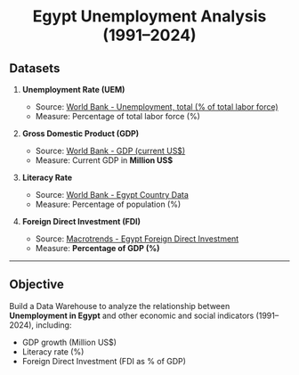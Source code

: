 <h1 align = "center"> Egypt Unemployment Analysis (1991–2024)

## Datasets

1. **Unemployment Rate (UEM)**  
   - Source: [World Bank - Unemployment, total (% of total labor force)](https://data.worldbank.org/indicator/SL.UEM.TOTL.ZS?locations=EG)  
   - Measure: Percentage of total labor force (%)

2. **Gross Domestic Product (GDP)**  
   - Source: [World Bank - GDP (current US$)](https://data.worldbank.org/indicator/NY.GDP.MKTP.CD?locations=EG)  
   - Measure: Current GDP in **Million US$**

3. **Literacy Rate**  
   - Source: [World Bank - Egypt Country Data](https://data.worldbank.org/country/egypt-arab-rep)  
   - Measure: Percentage of population (%)

4. **Foreign Direct Investment (FDI)**  
   - Source: [Macrotrends - Egypt Foreign Direct Investment](https://www.macrotrends.net/datasets/global-metrics/countries/egy/egypt/foreign-direct-investment)  
   - Measure: **Percentage of GDP (%)**
---

## Objective
Build a Data Warehouse to analyze the relationship between **Unemployment in Egypt** and other economic and social indicators (1991–2024), including:
- GDP growth (Million US$)
- Literacy rate (%)
- Foreign Direct Investment (FDI as % of GDP)
